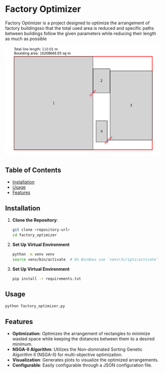 # Factory Optimizer

Factory Optimizer is a project designed to optimize the arrangement of factory buildingsso that the total used area is reduced and specific paths between buildings follow the given parameters while reducing their length as much as possible

![Optimization Example](example_image.png)

## Table of Contents

- [Installation](#installation)
- [Usage](#usage)
- [Features](#features)

## Installation

1. **Clone the Repository**:

   ```bash
   git clone <repository-url>
   cd factory_optimizer

   ```

2. **Set Up Virtual Environment**

   ```bash
   python -m venv venv
   source venv/bin/activate  # On Windows use `venv\Scripts\activate`

   ```

3. **Set Up Virtual Environment**
   ```bash
   pip install -r requirements.txt
   ```

## Usage

```bash
python factory_optimizer.py
```

## Features

- **Optimization**: Optimizes the arrangement of rectangles to minimize wasted space while keeping the distances between them to a desired minimum.
- **NSGA-II Algorithm**: Utilizes the Non-dominated Sorting Genetic Algorithm II (NSGA-II) for multi-objective optimization.
- **Visualization**: Generates plots to visualize the optimized arrangements.
- **Configurable**: Easily configurable through a JSON configuration file.
